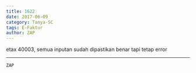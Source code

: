 ```yaml
---
title: 1622
date: 2017-06-09
category: Tanya-SC
tags: E-Faktur
author: ZAP
---
```


etax 40003, semua inputan sudah dipastikan benar tapi tetap error

---



`ZAP`
